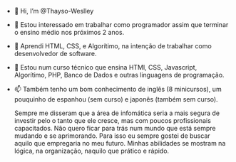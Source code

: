 - 👋 Hi, I’m @Thayso-Weslley
- 👀 Estou interessado em trabalhar como programador assim que terminar o ensino médio nos próximos 2 anos.
- 🌱 Aprendi HTML, CSS, e Algorítimo, na intenção de trabalhar como desenvolvedor de software.
- 💞️ Estou num curso técnico que ensina HTMl, CSS, Javascript, Algorítimo, PHP, Banco de Dados e outras linguagens de programação.
- 📫 Também tenho um bom conhecimento de inglês (8 minicursos), um pouquinho de espanhou (sem curso) e japonês (também sem curso).

	Sempre me disseram que a área de infomática seria a mais segura de investir pelo o tanto que ele cresce, mas com poucos profissionais capacitados. 
 	Não quero ficar para trás num mundo que está sempre mudando e se aprimorando. Para isso eu sempre gostei de buscar aquilo que empregaria no meu futuro.
	Minhas abilidades se mostram na lógica, na organização, naquilo que prático e rápido.

